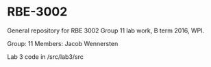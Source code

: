 # RBE-3002
General repository for RBE 3002 Group 11 lab work, B term 2016, WPI.

Group: 11
Members: Jacob Wennersten

Lab 3 code in /src/lab3/src
